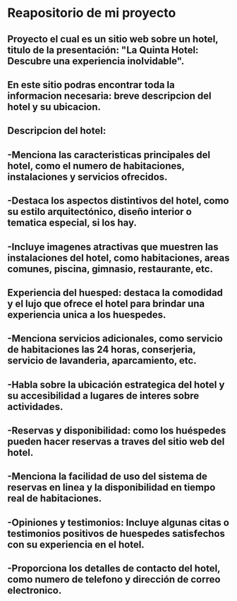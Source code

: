 # Reapositorio de mi proyecto
## Proyecto el cual es un sitio web sobre un hotel, titulo de la presentación: "La Quinta Hotel: Descubre una experiencia inolvidable". 

## En este sitio podras encontrar toda la informacion necesaria: breve descripcion del hotel y su ubicacion.
## Descripcion del hotel:
## -Menciona las caracteristicas principales del hotel, como el numero de habitaciones, instalaciones y servicios ofrecidos.
## -Destaca los aspectos distintivos del hotel, como su estilo arquitectónico, diseño interior o tematica especial, si los hay.
## -Incluye imagenes atractivas que muestren las instalaciones del hotel, como habitaciones, areas comunes, piscina, gimnasio, restaurante, etc.
## Experiencia del huesped: destaca la comodidad y el lujo que ofrece el hotel para brindar una experiencia unica a los huespedes.
## -Menciona servicios adicionales, como servicio de habitaciones las 24 horas, conserjeria, servicio de lavanderia, aparcamiento, etc.
## -Habla sobre la ubicación estrategica del hotel y su accesibilidad a lugares de interes sobre actividades.
## -Reservas y disponibilidad: como los huéspedes pueden hacer reservas a traves del sitio web del hotel.
## -Menciona la facilidad de uso del sistema de reservas en linea y la disponibilidad en tiempo real de habitaciones.
## -Opiniones y testimonios: Incluye algunas citas o testimonios positivos de huespedes satisfechos con su experiencia en el hotel.
## -Proporciona los detalles de contacto del hotel, como numero de telefono y dirección de correo electronico.








